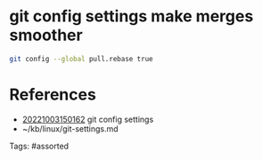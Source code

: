 # git config settings make merges smoother
```bash
git config --global pull.rebase true
```

# References
- [20221003150162](/zet/20221003150162/README.md) git config settings
- ~/kb/linux/git-settings.md

Tags:
    #assorted
